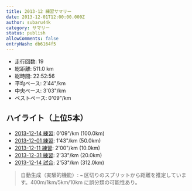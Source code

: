 ```yaml
---
title: 2013-12 練習サマリー
date: 2013-12-01T12:00:00.000Z
author: subaru44k
category: サマリー
status: publish
allowComments: false
entryHash: db6164f5
---
```

- 走行回数: 19
- 総距離: 511.0 km
- 総時間: 22:52:56
- 平均ペース: 2'44"/km
- 中央ペース: 3'03"/km
- ベストペース: 0'09"/km

## ハイライト（上位5本）
- [2013-12-14 練習](/2013-12-14-7ca05d6dae078700de273b3acd5448ba/): 0'09"/km (100.0km)
- [2013-12-01 練習](/2013-12-01-00b27d6cfe094be746fb65f534fed928/): 1'43"/km (50.0km)
- [2013-12-11 練習](/2013-12-11-a9e0cd9f86395845f1dc88df1bbfd911/): 2'00"/km (10.0km)
- [2013-12-31 練習](/2013-12-31-bd6a3375b1dac499c1496e719b514325/): 2'33"/km (20.0km)
- [2013-12-14 試合](/2013-12-15-54a3a38c64f862ad8d6262687c29aa54/): 2'53"/km (312.0km)

> 自動生成（実験的機能）: `→` 区切りのスプリットから距離を推定しています。400m/1km/5km/10km に誤分類の可能性あり。
